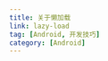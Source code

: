 ```yaml
---
title: 关于懒加载
link: lazy-load
tag: [Android, 开发技巧]
category: [Android]
---
```


[](https://juejin.im/post/5adcb0e36fb9a07aa7673fbc)